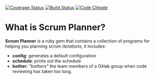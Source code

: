 [![Coverage Status](https://coveralls.io/repos/github/mariocarrion/scrum-planner/badge.svg?branch=master)](https://coveralls.io/github/mariocarrion/scrum-planner?branch=master) [![Build Status](https://travis-ci.org/mariocarrion/scrum-planner.svg?branch=master)](https://travis-ci.org/mariocarrion/scrum-planner) [![Code Climate](https://codeclimate.com/github/mariocarrion/scrum-planner/badges/gpa.svg)](https://codeclimate.com/github/mariocarrion/scrum-planner)

# What is Scrum Planner?

**Scrum Planner** is a ruby gem that contains a collection of programs for helping you planning scrum *iterations*, it includes:

* **config**: generates a default configuration
* **schedule**: prints out the schedule
* **bother**: *"bothers"* the team members of a Gitlab group when code reviewing has taken too long.
